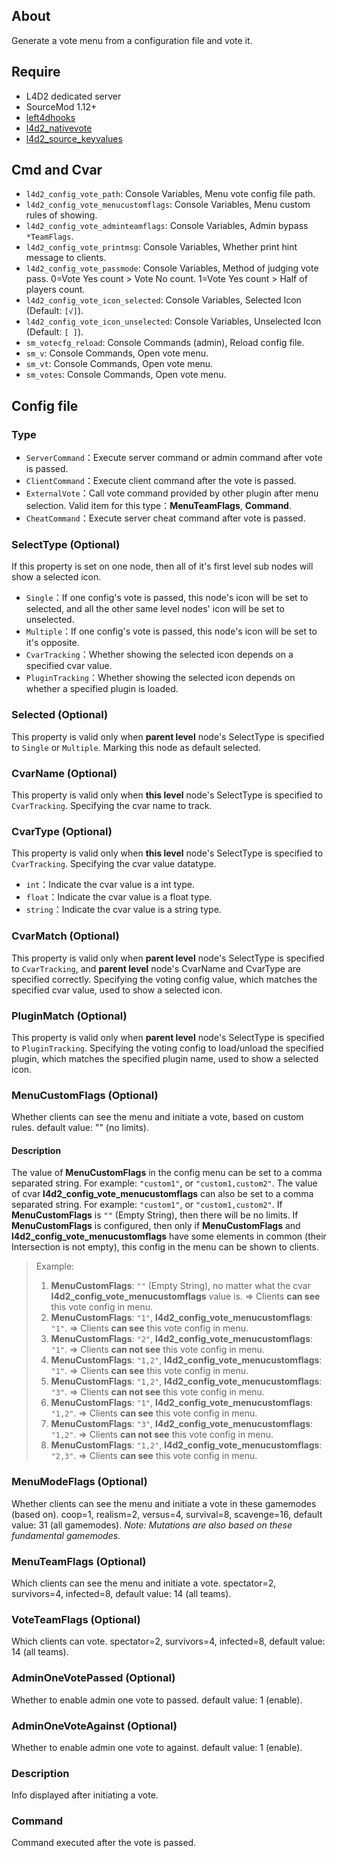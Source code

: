 ## About
Generate a vote menu from a configuration file and vote it.

## Require
- L4D2 dedicated server
- SourceMod 1.12+
- [left4dhooks](https://github.com/SilvDev/Left4DHooks)
- [l4d2_nativevote](https://github.com/fdxx/l4d2_nativevote)
- [l4d2_source_keyvalues](https://github.com/fdxx/l4d2_source_keyvalues)

## Cmd and Cvar
- `l4d2_config_vote_path`: Console Variables, Menu vote config file path.
- `l4d2_config_vote_menucustomflags`: Console Variables, Menu custom rules of showing.
- `l4d2_config_vote_adminteamflags`: Console Variables, Admin bypass `*TeamFlags`.
- `l4d2_config_vote_printmsg`: Console Variables, Whether print hint message to clients.
- `l4d2_config_vote_passmode`: Console Variables, Method of judging vote pass. 0=Vote Yes count > Vote No count. 1=Vote Yes count > Half of players count.
- `l4d2_config_vote_icon_selected`: Console Variables, Selected Icon (Default: `[√]`).
- `l4d2_config_vote_icon_unselected`: Console Variables, Unselected Icon (Default: `[ ]`).
- `sm_votecfg_reload`: Console Commands (admin), Reload config file.
- `sm_v`: Console Commands, Open vote menu.
- `sm_vt`: Console Commands, Open vote menu.
- `sm_votes`: Console Commands, Open vote menu.

## Config file

### Type
- `ServerCommand`：Execute server command or admin command after vote is passed.
- `ClientCommand`：Execute client command after the vote is passed.
- `ExternalVote`：Call vote command provided by other plugin after menu selection. Valid item for this type：**MenuTeamFlags**, **Command**.
- `CheatCommand`：Execute server cheat command after vote is passed.

### SelectType (Optional)
If this property is set on one node, then all of it's first level sub nodes will show a selected icon.
- `Single`：If one config's vote is passed, this node's icon will be set to selected, and all the other same level nodes' icon will be set to unselected.
- `Multiple`：If one config's vote is passed, this node's icon will be set to it's opposite.
- `CvarTracking`：Whether showing the selected icon depends on a specified cvar value.
- `PluginTracking`：Whether showing the selected icon depends on whether a specified plugin is loaded.

### Selected (Optional)
This property is valid only when **parent level** node's SelectType is specified to `Single` or `Multiple`.
Marking this node as default selected.

### CvarName (Optional)
This property is valid only when **this level** node's SelectType is specified to `CvarTracking`.
Specifying the cvar name to track.

### CvarType (Optional)
This property is valid only when **this level** node's SelectType is specified to `CvarTracking`.
Specifying the cvar value datatype.
- `int`：Indicate the cvar value is a int type.
- `float`：Indicate the cvar value is a float type.
- `string`：Indicate the cvar value is a string type.

### CvarMatch (Optional)
This property is valid only when **parent level** node's SelectType is specified to `CvarTracking`, and **parent level** node's CvarName and CvarType are specified correctly.
Specifying the voting config value, which matches the specified cvar value, used to show a selected icon.

### PluginMatch (Optional)
This property is valid only when **parent level** node's SelectType is specified to `PluginTracking`.
Specifying the voting config to load/unload the specified plugin, which matches the specified plugin name, used to show a selected icon.

### MenuCustomFlags (Optional)
Whether clients can see the menu and initiate a vote, based on custom rules. default value: "" (no limits).
#### Description
The value of **MenuCustomFlags** in the config menu can be set to a comma separated string. For example: `"custom1"`, or `"custom1,custom2"`.
The value of cvar **l4d2_config_vote_menucustomflags** can also be set to a comma separated string. For example: `"custom1"`, or `"custom1,custom2"`.
If **MenuCustomFlags** is `""` (Empty String), then there will be no limits.
If **MenuCustomFlags** is configured, then only if **MenuCustomFlags** and **l4d2_config_vote_menucustomflags** have some elements in common (their Intersection is not empty), this config in the menu can be shown to clients.
> Example:
> 1. **MenuCustomFlags**: `""` (Empty String), no matter what the cvar **l4d2_config_vote_menucustomflags** value is. =&gt; Clients **can see** this vote config in menu.
> 2. **MenuCustomFlags**: `"1"`, **l4d2_config_vote_menucustomflags**: `"1"`. =&gt; Clients **can see** this vote config in menu.
> 3. **MenuCustomFlags**: `"2"`, **l4d2_config_vote_menucustomflags**: `"1"`. =&gt; Clients **can not see** this vote config in menu.
> 4. **MenuCustomFlags**: `"1,2"`, **l4d2_config_vote_menucustomflags**: `"1"`. =&gt; Clients **can see** this vote config in menu.
> 5. **MenuCustomFlags**: `"1,2"`, **l4d2_config_vote_menucustomflags**: `"3"`. =&gt; Clients **can not see** this vote config in menu.
> 6. **MenuCustomFlags**: `"1"`, **l4d2_config_vote_menucustomflags**: `"1,2"`. =&gt; Clients **can see** this vote config in menu.
> 7. **MenuCustomFlags**: `"3"`, **l4d2_config_vote_menucustomflags**: `"1,2"`. =&gt; Clients **can not see** this vote config in menu.
> 8. **MenuCustomFlags**: `"1,2"`, **l4d2_config_vote_menucustomflags**: `"2,3"`. =&gt; Clients **can see** this vote config in menu.

### MenuModeFlags (Optional)
Whether clients can see the menu and initiate a vote in these gamemodes (based on). coop=1, realism=2, versus=4, survival=8, scavenge=16, default value: 31 (all gamemodes).
*Note: Mutations are also based on these fundamental gamemodes.*

### MenuTeamFlags (Optional)
Which clients can see the menu and initiate a vote. spectator=2, survivors=4, infected=8, default value: 14 (all teams).

### VoteTeamFlags (Optional)
Which clients can vote. spectator=2, survivors=4, infected=8, default value: 14 (all teams).

### AdminOneVotePassed (Optional)
Whether to enable admin one vote to passed. default value: 1 (enable).

### AdminOneVoteAgainst (Optional)
Whether to enable admin one vote to against. default value: 1 (enable).

### Description
Info displayed after initiating a vote.

### Command
Command executed after the vote is passed.
